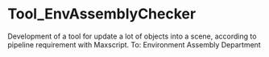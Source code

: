 # Tool_EnvAssemblyChecker
Development of a tool for update  a lot of objects into a scene, according to pipeline requirement with Maxscript. To: Environment Assembly Department

